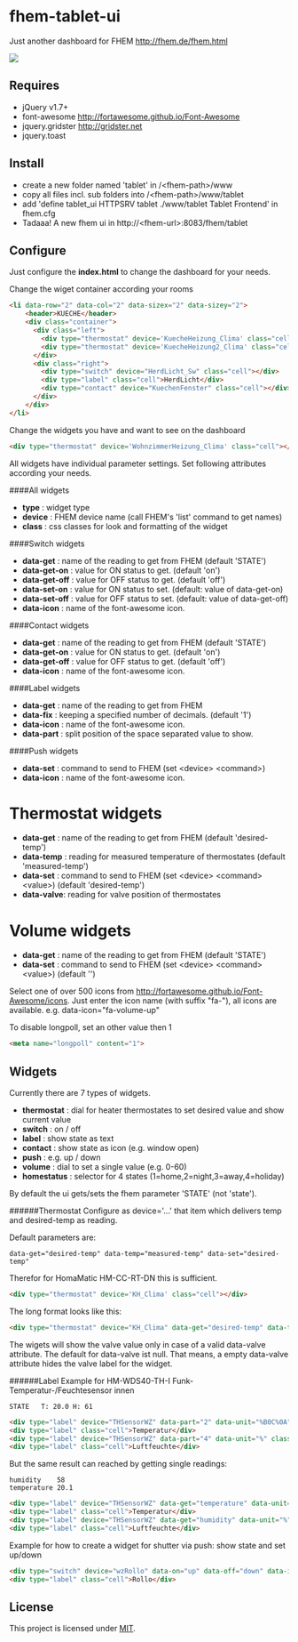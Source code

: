 fhem-tablet-ui
========

Just another dashboard for FHEM  http://fhem.de/fhem.html

![](http://knowthelist.github.io/fhem-tablet-ui/fhem-tablet-ui-example.png)

Requires
-------
* jQuery v1.7+
* font-awesome http://fortawesome.github.io/Font-Awesome
* jquery.gridster  http://gridster.net
* jquery.toast

Install
-------
 * create a new folder named 'tablet' in /\<fhem-path\>/www
 * copy all files incl. sub folders into /\<fhem-path\>/www/tablet
 * add 'define tablet_ui HTTPSRV tablet ./www/tablet Tablet Frontend' in fhem.cfg
 * Tadaaa! A new fhem ui in http://\<fhem-url\>:8083/fhem/tablet

Configure
-------
Just configure the **index.html** to change the dashboard for your needs.

Change the wiget container according your rooms
```html
<li data-row="2" data-col="2" data-sizex="2" data-sizey="2">
	<header>KUECHE</header>
	<div class="container">
	  <div class="left">
		<div type="thermostat" device='KuecheHeizung_Clima' class="cell"></div>
		<div type="thermostat" device='KuecheHeizung2_Clima' class="cell"></div>
	  </div>
	  <div class="right">
		<div type="switch" device="HerdLicht_Sw" class="cell"></div>
		<div type="label" class="cell">HerdLicht</div>
		<div type="contact" device="KuechenFenster" class="cell"></div>
	  </div>
	</div>
</li>
```
Change the widgets you have and want to see on the dashboard
```html
<div type="thermostat" device='WohnzimmerHeizung_Clima' class="cell"></div>
```

All widgets have individual parameter settings. Set following attributes according your needs.

####All widgets
- **type**      : widget type
- **device**    : FHEM device name (call FHEM's 'list' command to get names)
- **class**     : css classes for look and formatting of the widget

####Switch widgets
- **data-get**      : name of the reading to get from FHEM (default 'STATE')
- **data-get-on**   : value for ON status to get. (default 'on')
- **data-get-off**  : value for OFF status to get. (default 'off')
- **data-set-on**   : value for ON status to set. (default: value of data-get-on)
- **data-set-off**  : value for OFF status to set. (default: value of data-get-off)
- **data-icon**     : name of the font-awesome icon.

####Contact widgets
- **data-get**      : name of the reading to get from FHEM (default 'STATE')
- **data-get-on**   : value for ON status to get. (default 'on')
- **data-get-off**  : value for OFF status to get. (default 'off')
- **data-icon**     : name of the font-awesome icon.

####Label widgets
- **data-get**  : name of the reading to get from FHEM
- **data-fix**  : keeping a specified number of decimals. (default '1')
- **data-icon** : name of the font-awesome icon. 						 
- **data-part** : split position of the space separated value to show.

####Push widgets
- **data-set**  : command to send to FHEM (set \<device\> \<command\>)
- **data-icon** : name of the font-awesome icon. 


Thermostat widgets
=============
- **data-get**  : name of the reading to get from FHEM (default 'desired-temp')
- **data-temp** : reading for measured temperature of thermostates (default 'measured-temp')
- **data-set**  : command to send to FHEM (set \<device\> \<command\> \<value\>) (default 'desired-temp')
- **data-valve**: reading for valve position of thermostates

Volume widgets
=============
- **data-get**  : name of the reading to get from FHEM (default 'STATE')
- **data-set**  : command to send to FHEM (set \<device\> \<command\> \<value\>) (default '')

 
Select one of over 500 icons from http://fortawesome.github.io/Font-Awesome/icons. Just enter the icon name (with suffix "fa-"), all icons are available. e.g. data-icon="fa-volume-up"

To disable longpoll, set an other value then 1
```html
<meta name="longpoll" content="1">
```

Widgets
-------
Currently there are 7 types of widgets.
- **thermostat** : dial for heater thermostates to set desired value and show current value
- **switch** : on / off
- **label** : show state as text
- **contact** : show state as icon (e.g. window open) 
- **push** : e.g. up / down
- **volume** : dial to set a single value (e.g. 0-60)
- **homestatus** : selector for 4 states (1=home,2=night,3=away,4=holiday) 

By default the ui gets/sets the fhem parameter 'STATE' (not 'state').

######Thermostat 
Configure as device='...' that item which delivers temp and desired-temp as reading.

Default parameters are:
```
data-get="desired-temp" data-temp="measured-temp" data-set="desired-temp"
```
Therefor for HomaMatic HM-CC-RT-DN this is sufficient.
```html
<div type="thermostat" device='KH_Clima' class="cell"></div>
```
The long format looks like this:
```html
<div type="thermostat" device="KH_Clima" data-get="desired-temp" data-temp="measured-temp" class="cell"></div>
```
The wigets will show the valve value only in case of a valid data-valve attribute.
The default for data-valve ist null. That means, a empty data-valve attribute hides the valve label for the widget.

######Label
Example for HM-WDS40-TH-I Funk-Temperatur-/Feuchtesensor innen 
```
STATE	T: 20.0 H: 61
```
```html
<div type="label" device="THSensorWZ" data-part="2" data-unit="%B0C%0A" class="cell big"></div>
<div type="label" class="cell">Temperatur</div>
<div type="label" device="THSensorWZ" data-part="4" data-unit="%" class="cell big"></div>
<div type="label" class="cell">Luftfeuchte</div>
```
But the same result can reached by getting single readings:
```
humidity	58
temperature	20.1
```
```html
<div type="label" device="THSensorWZ" data-get="temperature" data-unit="%B0C%0A" class="cell big"></div>
<div type="label" class="cell">Temperatur</div>
<div type="label" device="THSensorWZ" data-get="humidity" data-unit="%" class="cell big"></div>
<div type="label" class="cell">Luftfeuchte</div>
```

Example for how to create a widget for shutter via push: show state and set up/down
```html
<div type="switch" device="wzRollo" data-on="up" data-off="down" data-icon="fa-bars" class="cell" ></div>
<div type="label" class="cell">Rollo</div>
```


License
-------
This project is licensed under [MIT](http://www.opensource.org/licenses/mit-license.php).
